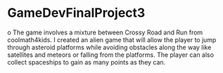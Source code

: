 # GameDevFinalProject3
 
o	The game involves a mixture between Crossy Road and Run from coolmath4kids. I created an alien game that will allow the player to jump through asteroid platforms while avoiding obstacles along the way like satellites and meteors or falling from the platforms. The player can also collect spaceships to gain as many points as they can.

